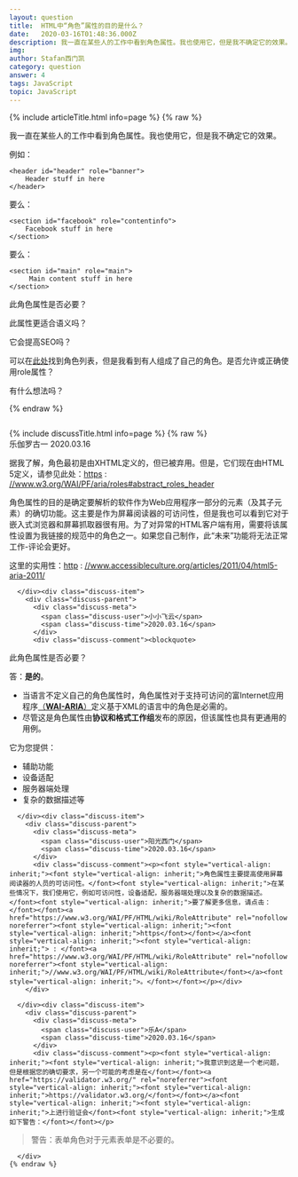 ```yaml
---
layout: question
title:  HTML中“角色”属性的目的是什么？
date:   2020-03-16T01:48:36.000Z
description: 我一直在某些人的工作中看到角色属性。我也使用它，但是我不确定它的效果。例如：<header id="header" role="banner">...
img: 
author: Stafan西门凯
category: question
answer: 4
tags: JavaScript
topic: JavaScript
---
```

<div class="article-root">
  <div class="article">
    {% include articleTitle.html info=page %}
    {% raw %}
    <div class="article-content"><p><font style="vertical-align: inherit;"><font style="vertical-align: inherit;">我一直在某些人的工作中看到角色属性。</font><font style="vertical-align: inherit;">我也使用它，但是我不确定它的效果。</font></font></p>

<p><font style="vertical-align: inherit;"><font style="vertical-align: inherit;">例如：</font></font></p>

<pre><code>&lt;header id="header" role="banner"&gt;<font></font>
    Header stuff in here<font></font>
&lt;/header&gt;<font></font>
</code></pre>

<p><font style="vertical-align: inherit;"><font style="vertical-align: inherit;">要么：</font></font></p>

<pre><code>&lt;section id="facebook" role="contentinfo"&gt;<font></font>
    Facebook stuff in here<font></font>
&lt;/section&gt;<font></font>
</code></pre>

<p><font style="vertical-align: inherit;"><font style="vertical-align: inherit;">要么：</font></font></p>

<pre><code>&lt;section id="main" role="main"&gt;<font></font>
     Main content stuff in here<font></font>
&lt;/section&gt;<font></font>
</code></pre>

<p><font style="vertical-align: inherit;"><font style="vertical-align: inherit;">此角色属性是否必要？</font></font></p>

<p><font style="vertical-align: inherit;"><font style="vertical-align: inherit;">此属性更适合语义吗？</font></font></p>

<p><font style="vertical-align: inherit;"><font style="vertical-align: inherit;">它会提高SEO吗？</font></font></p>

<p><font style="vertical-align: inherit;"><font style="vertical-align: inherit;">可以在</font></font><a href="https://www.w3.org/TR/xhtml-role/" rel="noreferrer"><font style="vertical-align: inherit;"><font style="vertical-align: inherit;">此处</font></font></a><font style="vertical-align: inherit;"><font style="vertical-align: inherit;">找到角色列表</font><font style="vertical-align: inherit;">，但是我看到有人组成了自己</font><font style="vertical-align: inherit;">的角色</font><font style="vertical-align: inherit;">。</font><font style="vertical-align: inherit;">是否允许或正确使用role属性？</font></font></p>

<p><font style="vertical-align: inherit;"><font style="vertical-align: inherit;">有什么想法吗？</font></font></p></div>
    {% endraw %}
  </div>
  <p style="height: 0;width:0;overflow: hidden;"> 第1641篇《HTML中“角色”属性的目的是什么？》来自Winter(https://github.com/aiyld/aiyld.github.io)的站点</p>
  <div class="discuss-wrapper">
    {% include discussTitle.html info=page %}
    {% raw %}
    <div class="discuss-item">
        <div class="discuss-parent">
          <div class="discuss-meta">
            <span class="discuss-user">乐伽罗古一</span>
            <span class="discuss-time">2020.03.16</span>
          </div>
          <div class="discuss-comment"><p><font style="vertical-align: inherit;"><font style="vertical-align: inherit;">据我了解，角色最初是由XHTML定义的，但已被弃用。</font><font style="vertical-align: inherit;">但是，它们现在由HTML 5定义，请参见此处：</font><a href="https://www.w3.org/WAI/PF/aria/roles#abstract_roles_header" rel="noreferrer"><font style="vertical-align: inherit;">https</font></a><font style="vertical-align: inherit;"> : </font></font><a href="https://www.w3.org/WAI/PF/aria/roles#abstract_roles_header" rel="noreferrer"><font style="vertical-align: inherit;"><font style="vertical-align: inherit;">//www.w3.org/WAI/PF/aria/roles#abstract_roles_header</font></font></a></p>

<p><font style="vertical-align: inherit;"><font style="vertical-align: inherit;">角色属性的目的是确定要解析的软件作为Web应用程序一部分的元素（及其子元素）的确切功能。</font><font style="vertical-align: inherit;">这主要是作为屏幕阅读器的可访问性，但是我也可以看到它对于嵌入式浏览器和屏幕抓取器很有用。</font><font style="vertical-align: inherit;">为了对异常的HTML客户端有用，需要将该属性设置为我链接的规范中的角色之一。</font><font style="vertical-align: inherit;">如果您自己制作，此“未来”功能将无法正常工作-评论会更好。</font></font></p>

<p><font style="vertical-align: inherit;"><font style="vertical-align: inherit;">这里的实用性：</font><a href="http://www.accessibleculture.org/articles/2011/04/html5-aria-2011/" rel="noreferrer"><font style="vertical-align: inherit;">http</font></a><font style="vertical-align: inherit;"> : </font></font><a href="http://www.accessibleculture.org/articles/2011/04/html5-aria-2011/" rel="noreferrer"><font style="vertical-align: inherit;"><font style="vertical-align: inherit;">//www.accessibleculture.org/articles/2011/04/html5-aria-2011/</font></font></a></p></div>
        </div>
        
      </div><div class="discuss-item">
        <div class="discuss-parent">
          <div class="discuss-meta">
            <span class="discuss-user">小小飞云</span>
            <span class="discuss-time">2020.03.16</span>
          </div>
          <div class="discuss-comment"><blockquote>
  <p><font style="vertical-align: inherit;"><font style="vertical-align: inherit;">此角色属性是否必要？</font></font></p>
</blockquote>

<p><font style="vertical-align: inherit;"><font style="vertical-align: inherit;">答：</font></font><strong><font style="vertical-align: inherit;"><font style="vertical-align: inherit;">是的</font></font></strong><font style="vertical-align: inherit;"><font style="vertical-align: inherit;">。</font></font></p>

<ul>
<li><font style="vertical-align: inherit;"><font style="vertical-align: inherit;">当语言不定义自己的角色属性时，</font><font style="vertical-align: inherit;">角色属性对于支持可访问的富Internet应用程序</font></font><a href="https://en.wikipedia.org/wiki/WAI-ARIA" rel="noreferrer"><font style="vertical-align: inherit;"><font style="vertical-align: inherit;">（</font></font><strong><font style="vertical-align: inherit;"><font style="vertical-align: inherit;">WAI-ARIA</font></font></strong><font style="vertical-align: inherit;"><font style="vertical-align: inherit;">）</font></font></a><font style="vertical-align: inherit;"><font style="vertical-align: inherit;">定义基于XML的语言中</font><font style="vertical-align: inherit;">的角色是必需的</font><font style="vertical-align: inherit;">。</font></font></li>
<li><font style="vertical-align: inherit;"><font style="vertical-align: inherit;">尽管这是角色属性由</font></font><strong><font style="vertical-align: inherit;"><font style="vertical-align: inherit;">协议和格式工作组</font></font></strong><font style="vertical-align: inherit;"><font style="vertical-align: inherit;">发布的原因</font><font style="vertical-align: inherit;">，但该属性也具有更通用的用例。</font></font></li>
</ul>

<p><font style="vertical-align: inherit;"><font style="vertical-align: inherit;">它为您提供：</font></font></p>

<ul>
<li><font style="vertical-align: inherit;"><font style="vertical-align: inherit;">辅助功能 </font></font></li>
<li><font style="vertical-align: inherit;"><font style="vertical-align: inherit;">设备适配 </font></font></li>
<li><font style="vertical-align: inherit;"><font style="vertical-align: inherit;">服务器端处理  </font></font></li>
<li><font style="vertical-align: inherit;"><font style="vertical-align: inherit;">复杂的数据描述等</font></font></li>
</ul></div>
        </div>
        
      </div><div class="discuss-item">
        <div class="discuss-parent">
          <div class="discuss-meta">
            <span class="discuss-user">阳光西门</span>
            <span class="discuss-time">2020.03.16</span>
          </div>
          <div class="discuss-comment"><p><font style="vertical-align: inherit;"><font style="vertical-align: inherit;">角色属性主要提高使用屏幕阅读器的人员的可访问性。</font><font style="vertical-align: inherit;">在某些情况下，我们使用它，例如可访问性，设备适配，服务器端处理以及复杂的数据描述。</font><font style="vertical-align: inherit;">要了解更多信息，请点击：</font></font><a href="https://www.w3.org/WAI/PF/HTML/wiki/RoleAttribute" rel="nofollow noreferrer"><font style="vertical-align: inherit;"><font style="vertical-align: inherit;">https</font></font></a><font style="vertical-align: inherit;"><font style="vertical-align: inherit;"> : </font><a href="https://www.w3.org/WAI/PF/HTML/wiki/RoleAttribute" rel="nofollow noreferrer"><font style="vertical-align: inherit;">//www.w3.org/WAI/PF/HTML/wiki/RoleAttribute</font></a><font style="vertical-align: inherit;">。</font></font></p></div>
        </div>
        
      </div><div class="discuss-item">
        <div class="discuss-parent">
          <div class="discuss-meta">
            <span class="discuss-user">乐A</span>
            <span class="discuss-time">2020.03.16</span>
          </div>
          <div class="discuss-comment"><p><font style="vertical-align: inherit;"><font style="vertical-align: inherit;">我意识到这是一个老问题，但是根据您的确切要求，另一个可能的考虑是在</font></font><a href="https://validator.w3.org/" rel="noreferrer"><font style="vertical-align: inherit;"><font style="vertical-align: inherit;">https://validator.w3.org/</font></font></a><font style="vertical-align: inherit;"><font style="vertical-align: inherit;">上进行验证会</font><font style="vertical-align: inherit;">生成如下警告：</font></font></p>

<blockquote>
  <p><font style="vertical-align: inherit;"><font style="vertical-align: inherit;">警告：表单角色对于元素表单是不必要的。</font></font></p>
</blockquote></div>
        </div>
        
      </div>
    {% endraw %}
  </div>
<div>
